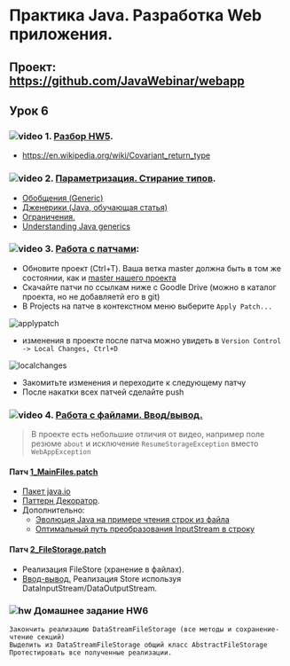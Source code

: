 Практика Java. Разработка Web приложения.
===============================

## Проект: https://github.com/JavaWebinar/webapp

## Урок 6

### ![video](https://cloud.githubusercontent.com/assets/13649199/13672715/06dbc6ce-e6e7-11e5-81a9-04fbddb9e488.png) 1. <a href="https://drive.google.com/open?id=0B9Ye2auQ_NsFb2FlR0NfRml5UWs">Разбор HW5</a>.

- <a href="Covariant return type">https://en.wikipedia.org/wiki/Covariant_return_type</a>

### ![video](https://cloud.githubusercontent.com/assets/13649199/13672715/06dbc6ce-e6e7-11e5-81a9-04fbddb9e488.png) 2. <a href="https://drive.google.com/open?id=0B9Ye2auQ_NsFd0tfYl82QTB5WkU">Параметризация. Стирание типов</a>.
- <a href="http://developer.alexanderklimov.ru/android/java/generic.php">Обобщения (Generic)</a>
- <a href="http://www.quizful.net/post/java-generics-tutorial">Дженерики (Java, обучающая статья)</a>
- <a href="http://docs.oracle.com/javase/tutorial/java/generics/restrictions.html">Ограничения.</a>
- <a href="http://stackoverflow.com/questions/4073359/understanding-java-generics-type-parameter-conventions">Understanding Java generics</a>

### ![video](https://cloud.githubusercontent.com/assets/13649199/13672715/06dbc6ce-e6e7-11e5-81a9-04fbddb9e488.png) 3. <a href="https://drive.google.com/open?id=0B9Ye2auQ_NsFMjZYWno2WlZzbEU">Работа с патчами</a>:
- Обновите проект (Ctrl+T). Ваша ветка master должна быть в том же состоянии, как и <a href="https://github.com/JavaWebinar/webapp/commits/master">master нашего проекта</a>
- Скачайте патчи по ссылкам ниже с Goodle Drive (можно в каталог проекта, но не добавляетй его в git)
- В Projects на патче в контекстном меню выберите `Apply Patch...`

![applypatch](https://cloud.githubusercontent.com/assets/13649199/14580016/415982d4-03c8-11e6-9085-27a8dd9aaa09.png)

- изменения в проекте после патча можно увидеть в `Version Control -> Local Changes, Ctrl+D`

![localchanges](https://cloud.githubusercontent.com/assets/13649199/14580039/643807fc-03c9-11e6-83da-e29c98fdfc20.png)

- Закомитьте изменения и переходите к следующему патчу
- После накатки всех патчей сделайте push

### ![video](https://cloud.githubusercontent.com/assets/13649199/13672715/06dbc6ce-e6e7-11e5-81a9-04fbddb9e488.png) 4. <a href="https://drive.google.com/open?id=0B9Ye2auQ_NsFbVFyc1N1OXZKSFE">Работа с файлами. Ввод/вывод.</a>
> В проекте есть небольшие отличия от видео, например поле резюме `about` и исключение `ResumeStorageException` вместо `WebAppException`

#### Патч <a href="https://drive.google.com/open?id=0B9Ye2auQ_NsFcV9kdFlqY0N2Q0E">1_MainFiles.patch</a>
- <a href="http://www.intuit.ru/studies/courses/16/16/lecture/27133">Пакет java.io</a>
- <a href="http://ru.wikipedia.org/wiki/Декоратор_(шаблон_проектирования)">Паттерн Декоратор</a>.
- Дополнительно:
   - <a href="https://habrahabr.ru/post/269667/">Эволюция Java на примере чтения строк из файла</a>
   - <a href="https://habrahabr.ru/company/luxoft/blog/278233/">Оптимальный путь преобразования InputStream в строку</a>

#### Патч <a href="https://drive.google.com/open?id=0B9Ye2auQ_NsFekZOb0hyaUgwVDQ">2_FileStorage.patch</a>

- Реализация FileStore (хранение в файлах).
- <a href="http://www.intuit.ru/studies/courses/16/16/lecture/27133?page=4">Ввод-вывод.</a> Реализация Store используя DataInputStream/DataOutputStream.

### ![hw](https://cloud.githubusercontent.com/assets/13649199/13672719/09593080-e6e7-11e5-81d1-5cb629c438ca.png) Домашнее задание HW6
    Закончить реализацию DataStreamFileStorage (все методы и сохранение-чтение секций)
    Выделить из DataStreamFileStorage общий класс AbstractFileStorage
    Протестировать все полученные реализации.
